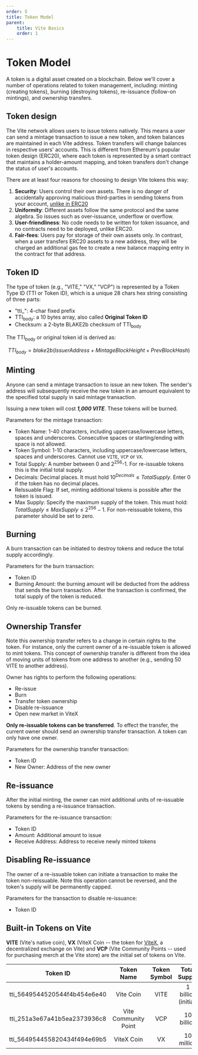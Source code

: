 ```yaml
---
order: 5
title: Token Model
parent:
    title: Vite Basics
    order: 1
---
```


# Token Model

A token is a digital asset created on a blockchain. Below we'll cover a number of operations related to token management, including: minting (creating tokens), burning (destroying tokens), re-issuance (follow-on mintings), and ownership transfers.

## Token design

The Vite network allows users to issue tokens natively. This means a user can send a mintage transaction to issue a new token, and token balances are maintained in each Vite address. Token transfers will change balances in respective users' accounts. This is different from Ethereum's popular token design (ERC20), where each token is represented by a smart contract that maintains a holder-amount mapping, and token transfers don't change the status of user's accounts.

There are at least four reasons for choosing to design Vite tokens this way:
1. **Security**: Users control their own assets. There is no danger of accidentally approving malicious third-parties in sending tokens from your account, [unlike in ERC20](https://medium.com/mycrypto/bad-actors-abusing-erc20-approval-to-steal-your-tokens-c0407b7f7c7c)
2. **Uniformity**: Different assets follow the same protocol and the same algebra. So issues such as over-issuance, underflow or overflow.
3. **User-friendliness**: No code needs to be written for token issuance, and no contracts need to be deployed, unlike ERC20.
4. **Fair-fees**: Users pay for storage of their own assets only. In contrast, when a user transfers ERC20 assets to a new address, they will be charged an additional gas fee to create a new balance mapping entry in the contract for that address.

## Token ID

The type of token (e.g., "VITE," "VX," "VCP") is represented by a Token Type ID (TTI or Token ID), which is a unique 28 chars hex string consisting of three parts:

* "tti_": 4-char fixed prefix
* TTI<sub>body</sub>: a 10 bytes array, also called **Original Token ID**
* Checksum: a 2-byte BLAKE2b checksum of TTI<sub>body</sub>

The TTI<sub>body</sub> or original token id is derived as:

$$TTI_{body} = blake2b(IssuerAddress + MintageBlockHeight + PrevBlockHash)$$

## Minting

Anyone can send a mintage transaction to issue an new token. The sender's address will subsequently receive the new token in an amount equivalent to the specified total supply in said mintage transaction. 

Issuing a new token will cost ***1,000 VITE***. These tokens will be burned.

Parameters for the mintage transaction: 

* Token Name: 1-40 characters, including uppercase/lowercase letters, spaces and underscores. Consecutive spaces or starting/ending with space is not allowed.
* Token Symbol: 1-10 characters, including uppercase/lowercase letters, spaces and underscores. Cannot use `VITE`, `VCP` or `VX`.
* Total Supply: A number between 0 and 2<sup>256</sup>-1. For re-issuable tokens this is the initial total supply.
* Decimals: Decimal places. It must hold $10^{Decimals} \leq TotalSupply$. Enter 0 if the token has no decimal places.
* ReIssuable Flag: If set, minting additional tokens is possible after the token is issued.
* Max Supply: Specify the maximum supply of the token. This must hold: $TotalSupply \leq MaxSupply \leq 2^{256}-1$. For non-reissuable tokens, this parameter should be set to zero.

## Burning

A burn transaction can be initiated to destroy tokens and reduce the total supply accordingly.

Parameters for the burn transaction:
* Token ID
* Burning Amount: the burning amount will be deducted from the address that sends the burn transaction. After the transaction is confirmed, the total supply of the token is reduced.

Only re-issuable tokens can be burned.

## Ownership Transfer

Note this ownership transfer refers to a change in certain rights to the token. For instance, only the current owner of a re-issuable token is allowed to mint tokens. This concept of ownership transfer is different from the idea of moving units of tokens from one address to another (e.g., sending 50 VITE to another address).

Owner has rights to perform the following operations:

* Re-issue
* Burn
* Transfer token ownership
* Disable re-issuance
* Open new market in ViteX

**Only re-issuable tokens can be transferred**. To effect the transfer, the current owner should send an ownership transfer transaction. A token can only have one owner.

Parameters for the ownership transfer transaction:
* Token ID
* New Owner: Address of the new owner

## Re-issuance

After the initial minting, the owner can mint additional units of re-issuable tokens by sending a re-issuance transaction.

Parameters for the re-issuance transaction:

* Token ID
* Amount: Additional amount to issue
* Receive Address: Address to receive newly minted tokens

## Disabling Re-issuance

The owner of a re-issuable token can initiate a transaction to make the token non-reissuable. Note this operation cannot be reversed, and the token's supply will be permanently capped.

Parameters for the transaction to disable re-issuance:
* Token ID

## Built-in Tokens on Vite

**VITE** (Vite's native coin), **VX** (ViteX Coin -- the token for [ViteX](https://x.vite.net), a decentralized exchange on Vite) and **VCP** (Vite Community Points -- used for purchasing merch at the Vite store) are the initial set of tokens on Vite.

| Token ID | Token Name | Token Symbol | Total Supply | Decimals |
|:------------:|:-----------:|:-----------:|:-----------:|:-----------:|
| tti_5649544520544f4b454e6e40 | Vite Coin | VITE | 1 billion (initial) | 18 |
| tti_251a3e67a41b5ea2373936c8 | Vite Community Point | VCP | 10 billion | 0 |
| tti_564954455820434f494e69b5 | ViteX Coin | VX | 10 million | 18 |
